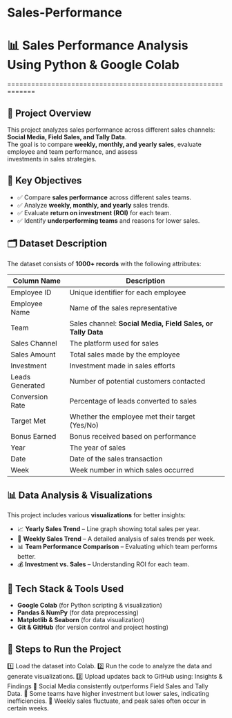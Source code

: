 # Sales-Performance

# 📊 Sales Performance Analysis Using Python & Google Colab
=============================================================

## 🔹 Project Overview
This project analyzes sales performance across different sales channels: **Social Media, Field Sales, and Tally Data**.  
The goal is to compare **weekly, monthly, and yearly sales**, evaluate employee and team performance, and assess  
investments in sales strategies.

## 📌 Key Objectives
- ✅ Compare **sales performance** across different sales teams.
- ✅ Analyze **weekly, monthly, and yearly** sales trends.
- ✅ Evaluate **return on investment (ROI)** for each team.
- ✅ Identify **underperforming teams** and reasons for lower sales.

## 🗂 Dataset Description
The dataset consists of **1000+ records** with the following attributes:

| Column Name        | Description |
|--------------------|-------------|
| Employee ID       | Unique identifier for each employee |
| Employee Name     | Name of the sales representative |
| Team             | Sales channel: **Social Media, Field Sales, or Tally Data** |
| Sales Channel    | The platform used for sales |
| Sales Amount     | Total sales made by the employee |
| Investment       | Investment made in sales efforts |
| Leads Generated  | Number of potential customers contacted |
| Conversion Rate  | Percentage of leads converted to sales |
| Target Met       | Whether the employee met their target (Yes/No) |
| Bonus Earned     | Bonus received based on performance |
| Year             | The year of sales |
| Date             | Date of the sales transaction |
| Week             | Week number in which sales occurred |

## 📊 Data Analysis & Visualizations
This project includes various **visualizations** for better insights:
- 📈 **Yearly Sales Trend** – Line graph showing total sales per year.
- 📅 **Weekly Sales Trend** – A detailed analysis of sales trends per week.
- 📊 **Team Performance Comparison** – Evaluating which team performs better.
- 💰 **Investment vs. Sales** – Understanding ROI for each team.

## 🔧 Tech Stack & Tools Used
- **Google Colab** (for Python scripting & visualization)
- **Pandas & NumPy** (for data preprocessing)
- **Matplotlib & Seaborn** (for data visualization)
- **Git & GitHub** (for version control and project hosting)

## 🚀 Steps to Run the Project
1️⃣ Load the dataset into Colab.
2️⃣ Run the code to analyze the data and generate visualizations.
3️⃣ Upload updates back to GitHub using:
Insights & Findings
🔹 Social Media consistently outperforms Field Sales and Tally Data.
🔹 Some teams have higher investment but lower sales, indicating inefficiencies.
🔹 Weekly sales fluctuate, and peak sales often occur in certain weeks.
